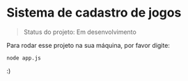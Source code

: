 # Sistema de cadastro de jogos #

> Status do projeto: Em desenvolvimento

Para rodar esse projeto na sua máquina, por favor digite:

```
node app.js
```

:)
